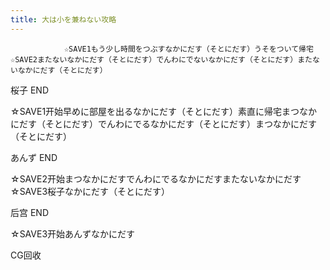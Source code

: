 ```yaml
---
title: 大は小を兼ねない攻略
---
```


                ☆SAVE1もう少し時間をつぶすなかにだす（そとにだす）うそをついて帰宅☆SAVE2またないなかにだす（そとにだす）でんわにでないなかにだす（そとにだす）またないなかにだす（そとにだす）

桜子 END

☆SAVE1开始早めに部屋を出るなかにだす（そとにだす）素直に帰宅まつなかにだす（そとにだす）でんわにでるなかにだす（そとにだす）まつなかにだす（そとにだす）

あんず END

☆SAVE2开始まつなかにだすでんわにでるなかにだすまたないなかにだす☆SAVE3桜子なかにだす（そとにだす）

后宫 END

☆SAVE3开始あんずなかにだす

CG回收
              
